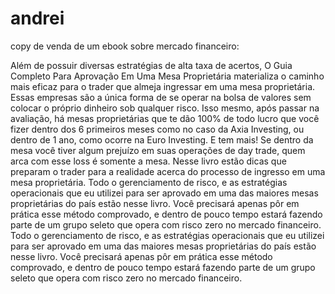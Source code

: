 # andrei
copy de venda de um ebook sobre mercado financeiro:

Além de possuir diversas estratégias de alta taxa de acertos, O Guia Completo Para Aprovação Em Uma Mesa Proprietária materializa o caminho mais eficaz para o trader que almeja ingressar em uma mesa proprietária. Essas empresas são a única forma de se operar na bolsa de valores sem colocar o próprio dinheiro sob qualquer risco. Isso mesmo, após passar na avaliação, há mesas proprietárias que te dão 100% de todo lucro que você fizer dentro dos 6 primeiros meses como no caso da Axia Investing, ou dentro de 1 ano, como ocorre na Euro Investing.
E tem mais! Se dentro da mesa você tiver algum prejuízo em suas operações de day trade, quem arca com esse loss é somente a mesa.
Nesse livro estão dicas que preparam o trader para a realidade acerca do processo de ingresso em uma mesa proprietária.
Todo o gerenciamento de risco, e as estratégias operacionais que eu utilizei para ser aprovado em uma das maiores mesas proprietárias do país estão nesse livro.
Você precisará apenas pôr em prática esse método comprovado, e dentro de pouco tempo estará fazendo parte de um grupo seleto que opera com risco zero no mercado financeiro.
Todo o gerenciamento de risco, e as estratégias operacionais que eu utilizei para ser aprovado em uma das maiores mesas proprietárias do país estão nesse livro.
Você precisará apenas pôr em prática esse método comprovado, e dentro de pouco tempo estará fazendo parte de um grupo seleto que opera com risco zero no mercado financeiro.
